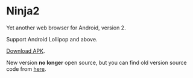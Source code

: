 Ninja2
===

Yet another web browser for Android, version 2.

Support Android Lollipop and above.

[Download APK]( "").

New version **no longer** open source, but you can find old version source code from [here](https://github.com/mthli/Ninja "mthli/Ninja").
